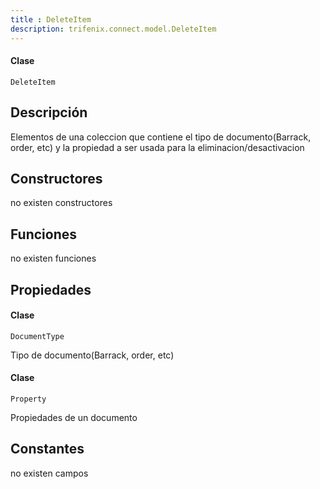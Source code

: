 ```yaml
---
title : DeleteItem
description: trifenix.connect.model.DeleteItem
---
```




<CodeBlock slots = 'heading, code' repeat = '1' languages = 'C#' />

#### Clase
```
DeleteItem
```

## Descripción
Elementos de una coleccion que contiene el tipo de documento(Barrack, order, etc)
y la propiedad a ser usada para la eliminacion/desactivacion
## Constructores

no existen constructores


## Funciones

no existen funciones

## Propiedades


<CodeBlock slots = 'heading, code' repeat = '1' languages = 'C#' />

#### Clase
```
DocumentType
```


Tipo de documento(Barrack, order, etc)

<CodeBlock slots = 'heading, code' repeat = '1' languages = 'C#' />

#### Clase
```
Property
```


Propiedades de un documento
## Constantes
no existen campos

